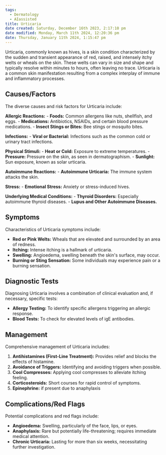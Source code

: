 ```yaml
---
tags:
  - Dermatology
  - AIassisted
title: Urticaria
date created: Saturday, December 16th 2023, 2:17:10 pm
date modified: Monday, March 11th 2024, 12:20:36 pm
date: Thursday, January 11th 2024, 1:15:47 pm
---
```

Urticaria, commonly known as hives, is a skin condition characterized by the sudden and transient appearance of red, raised, and intensely itchy welts or wheals on the skin. These welts can vary in size and shape and typically resolve within minutes to hours, often leaving no trace. Urticaria is a common skin manifestation resulting from a complex interplay of immune and inflammatory processes.

## Causes/Factors

The diverse causes and risk factors for Urticaria include:

**Allergic Reactions:**
    - **Foods:** Common allergens like nuts, shellfish, and eggs.
    - **Medications:** Antibiotics, NSAIDs, and certain blood pressure medications.
    - **Insect Stings or Bites:** Bee stings or mosquito bites.
    
**Infections:**
    - **Viral or Bacterial:** Infections such as the common cold or urinary tract infections.
    
**Physical Stimuli:**
    - **Heat or Cold:** Exposure to extreme temperatures.
    - **Pressure:** Pressure on the skin, as seen in dermatographism.
    - **Sunlight:** Sun exposure, known as solar urticaria.
    
**Autoimmune Reactions:**
    - **Autoimmune Urticaria:** The immune system attacks the skin.
    
**Stress:**
    - **Emotional Stress:** Anxiety or stress-induced hives.
    
**Underlying Medical Conditions:**
    - **Thyroid Disorders:** Especially autoimmune thyroid diseases.
    - **Lupus and Other Autoimmune Diseases.**

## Symptoms

Characteristics of Urticaria symptoms include:

- **Red or Pink Welts:** Wheals that are elevated and surrounded by an area of redness.
- **Itching:** Intense itching is a hallmark of urticaria.
- **Swelling:** Angioedema, swelling beneath the skin's surface, may occur.
- **Burning or Sting Sensation:** Some individuals may experience pain or a burning sensation.

## Diagnostic Tests

Diagnosing Urticaria involves a combination of clinical evaluation and, if necessary, specific tests:

- **Allergy Testing:** To identify specific allergens triggering an allergic response.
- **Blood Tests:** To check for elevated levels of igE antibodies.

## Management

Comprehensive management of Urticaria includes:

1. **Antihistamines (First-Line Treatment):** Provides relief and blocks the effects of histamine.
2. **Avoidance of Triggers:** Identifying and avoiding triggers when possible.
3. **Cool Compresses:** Applying cool compresses to alleviate itching feeling.
4. **Corticosteroids:** Short courses for rapid control of symptoms.
5. **Epinephrine:** if present due to anaphylaxis

## Complications/Red Flags

Potential complications and red flags include:

- **Angioedema:** Swelling, particularly of the face, lips, or eyes.
- **Anaphylaxis:** Rare but potentially life-threatening; requires immediate medical attention.
- **Chronic Urticaria:** Lasting for more than six weeks, necessitating further investigation.